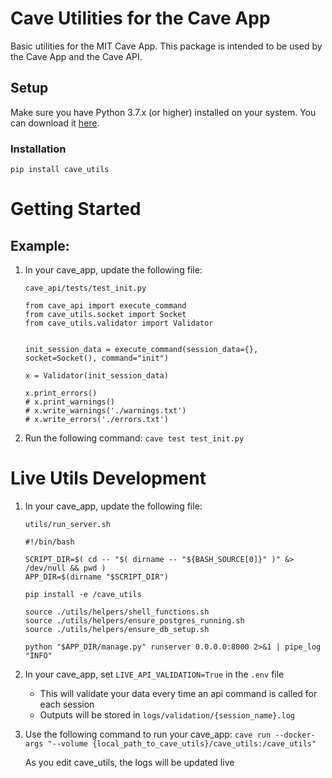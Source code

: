 Cave Utilities for the Cave App
==========
Basic utilities for the MIT Cave App. This package is intended to be used by the Cave App and the Cave API.

Setup
----------

Make sure you have Python 3.7.x (or higher) installed on your system. You can download it [here](https://www.python.org/downloads/).

### Installation

```
pip install cave_utils
```

# Getting Started
## Example:
1. In your cave_app, update the following file:

    `cave_api/tests/test_init.py`
    ```
    from cave_api import execute_command
    from cave_utils.socket import Socket
    from cave_utils.validator import Validator


    init_session_data = execute_command(session_data={}, socket=Socket(), command="init")

    x = Validator(init_session_data)

    x.print_errors()
    # x.print_warnings()
    # x.write_warnings('./warnings.txt')
    # x.write_errors('./errors.txt')
    ```

2. Run the following command:
    `cave test test_init.py`

# Live Utils Development 
1. In your cave_app, update the following file:

    `utils/run_server.sh`
    ```
    #!/bin/bash

    SCRIPT_DIR=$( cd -- "$( dirname -- "${BASH_SOURCE[0]}" )" &> /dev/null && pwd )
    APP_DIR=$(dirname "$SCRIPT_DIR")

    pip install -e /cave_utils

    source ./utils/helpers/shell_functions.sh
    source ./utils/helpers/ensure_postgres_running.sh
    source ./utils/helpers/ensure_db_setup.sh

    python "$APP_DIR/manage.py" runserver 0.0.0.0:8000 2>&1 | pipe_log "INFO"
    ```

2. In your cave_app, set `LIVE_API_VALIDATION=True` in the `.env` file
    - This will validate your data every time an api command is called for each session
    - Outputs will be stored in `logs/validation/{session_name}.log`

3. Use the following command to run your cave_app:
    `cave run --docker-args "--volume {local_path_to_cave_utils}/cave_utils:/cave_utils"`
    
    As you edit cave_utils, the logs will be updated live